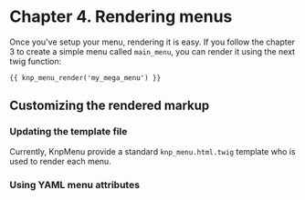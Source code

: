 # Chapter 4. Rendering menus

Once you've setup your menu, rendering it is easy. If you follow the chapter 3 to create a simple menu called `main_menu`, you can render it using the next twig function:

```markup
{{ knp_menu_render('my_mega_menu') }}
```

## Customizing the rendered markup

### Updating the template file

Currently, KnpMenu provide a standard `knp_menu.html.twig` template who is used to render each menu.

### Using YAML menu attributes


